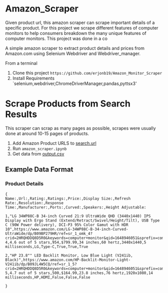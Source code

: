 # Amazon_Scraper

Given product url, this amazon scraper can scrape important details of a specific product. For this project we scrape different features of computer monitors to help consumers breakdown the many unique features of computer monitors. This project was done in a co

A simple amazon scraper to extract product details and prices from Amazon.com using Selenium Webdriver and Webdriver_manager. 


From a terminal 

1. Clone this project  `https://github.com/erjonb19/Amazon_Monitor_Scraper`
2. Install Requirements `selenium,webdriver,ChromeDriverManager,pandas,pyttsx3'

# Scrape Products from Search Results

This scraper can scrap as many pages as possible, scrapes were usually done at around 10-15 pages of products.

1. Add Amazon Product URLS to [search.url](search.url)
1. Run `amazon_scraper.ipynb`
1. Get data from [output.csv](output.csv)


## Example Data Format

### Product Details
```csv
{
Name:,Url:,Rating:,Ratings:,Price:,Display Size:,Refresh Rate:,Resolution:,Response Time:,Manufacturer:,Ports:,Curved:,Speakers:,Height Adjustable:

1,"LG 34WP88C-B 34-inch Curved 21:9 UltraWide QHD (3440x1440) IPS Display with Ergo Stand (Extend/Retract/Swivel/Height/Tilt), USB Type C (90W Power delivery), DCI-P3 95% Color Gamut with HDR 10",https://www.amazon.com/LG-34WP88C-B-34-inch-Curved-UltraWide/dp/B09BP279HR/ref=sr_1_omk_4?crid=2HRQHDDQ8D5R0&keywords=computer+monitor&qid=1648946051&sprefix=computer+monitor%2Caps%2C192&sr=8-4,4.6 out of 5 stars,954,$799.99,34 inches,60 hertz,3440x1440,5 milliseconds,LG,Type-C,True,True,True

2,"HP 23.8"" LED Backlit Monitor, Low Blue Light (V241ib, Black)",https://www.amazon.com/HP-Backlit-Monitor-Light-V241ib/dp/B09JL4W5CQ/ref=sr_1_5?crid=2HRQHDDQ8D5R0&keywords=computer+monitor&qid=1648946051&sprefix=computer+monitor%2Caps%2C192&sr=8-5,4.7 out of 5 stars,500,$164.99,23.8 inches,76 hertz,1920x1080,14 milliseconds,HP,HDMI,False,False,False

}

